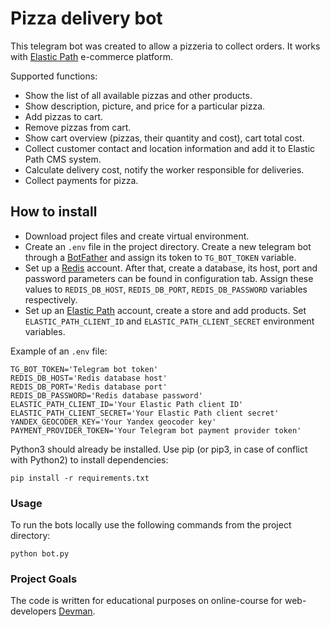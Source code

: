 # Pizza delivery bot

This telegram bot was created to allow a pizzeria to collect orders. It works with [Elastic Path](https://www.elasticpath.com) e-commerce platform.

Supported functions:
- Show the list of all available pizzas and other products.
- Show description, picture, and price for a particular pizza.
- Add pizzas to cart.
- Remove pizzas from cart.
- Show cart overview (pizzas, their quantity and cost), cart total cost.
- Collect customer contact and location information and add it to Elastic Path CMS system.
- Calculate delivery cost, notify the worker responsible for deliveries.
- Collect payments for pizza.


## How to install
- Download project files and create virtual environment.
- Create an `.env` file in the project directory. Create a new telegram bot through a [BotFather](https://telegram.me/BotFather) and assign its token to `TG_BOT_TOKEN` variable.
- Set up a [Redis](https://redis.com/) account. After that, create a database, its host, port and password parameters can be found in configuration tab. Assign these values to `REDIS_DB_HOST`, `REDIS_DB_PORT`, `REDIS_DB_PASSWORD` variables respectively.
- Set up an [Elastic Path](https://www.elasticpath.com) account, create a store and add products. Set `ELASTIC_PATH_CLIENT_ID` and `ELASTIC_PATH_CLIENT_SECRET` environment variables.

Example of an `.env` file:
```
TG_BOT_TOKEN='Telegram bot token'
REDIS_DB_HOST='Redis database host'
REDIS_DB_PORT='Redis database port'
REDIS_DB_PASSWORD='Redis database password'
ELASTIC_PATH_CLIENT_ID='Your Elastic Path client ID'
ELASTIC_PATH_CLIENT_SECRET='Your Elastic Path client secret'
YANDEX_GEOCODER_KEY='Your Yandex geocoder key'
PAYMENT_PROVIDER_TOKEN='Your Telegram bot payment provider token'
```

Python3 should already be installed. Use pip (or pip3, in case of conflict with Python2) to install dependencies:
```
pip install -r requirements.txt
```

### Usage

To run the bots locally use the following commands from the project directory:
```
python bot.py
```

### Project Goals

The code is written for educational purposes on online-course for web-developers [Devman](https://dvmn.org).